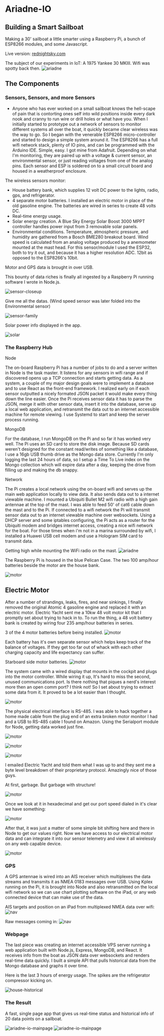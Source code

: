 # Ariadne-IO

## Building a Smart Sailboat

Making a 30' sailboat a little smarter using a Raspberry Pi, a bunch of ESP8266 modules, and some Javascript.

Live version: [rednightsky.com](http://www.rednightsky.com)

The subject of our experiments in IoT: A 1975 Yankee 30 MKIII. Wifi was spotty back then.
![ariadne](/public/images/IMG_0294.jpg)

## The Components

### Sensors, Sensors, and more Sensors
* Anyone who has ever worked on a small sailboat knows the hell-scape of pain that is contorting ones self into wild positions inside every dark nook and cranny to run wire or drill holes or what have you. When I initially started to prototype out a network of sensors to monitor different systems all over the boat, it quickly became clear wireless was the way to go. So I began with the venerable ESP8266 micro-controller and started to design a simple system around it. The ESP8266 has a full wifi network stack, plenty of IO pins, and can be programmed with the Arduino IDE. Simple, easy. I got mine from Adafruit. Depending on what I'm monitoring, they are paired up with a voltage & current sensor, an environmental sensor, or just reading voltages from one of the analog pins. Each sensor and ESP is soldered on to a small circuit board and housed in a weatherproof enclosure.

The wireless sensors monitor:
* House battery bank, which supplies 12 volt DC power to the lights, radio, gps, and refrigerator.
* 4 separate motor batteries. I installed an electric motor in place of the old gasoline engine. The batteries are wired in series to create 48 volts DC.
* Real-time energy usage.
* Solar energy creation. A Blue Sky Energy Solar Boost 3000 MPPT controller handles power input from 3 removable solar panels.
* Environmental conditions. Temperature, atmospheric pressure, and humidity are gathered from a Bosch BME280 breakout board. Wind speed is calculated from an analog voltage produced by a anemometer mounted at the mast head. For this sensor/module I used the ESP32, both to try it out, and because it has a higher resolution ADC. 12bit as opposed to the ESP8266's 10bit.

Motor and GPS data is brought in over USB.

This bounty of data riches is finally all ingested by a Raspberry Pi running software I wrote in Node.js.

![sensor-closeup](/public/images/ariadne-closeup.jpeg)

Give me all the datas. (Wind speed sensor was later folded into the Environmental sensor)

![sensor-family](/public/images/ariadne-sensor-fam.jpeg)

Solar power info displayed in the app.

![solar](/public/images/ari-solar.jpeg)


### The Raspberry Hub

Node

The on-board Raspberry Pi has a number of jobs to do and a server written in Node is the task master. It listens for any sensors in wifi range and if discovered opens up a TCP connection and starts getting data. As a system, a couple of my major design goals were to implement a database and to use React as the front-end framework. I realized early on if each sensor outputted a nicely formated JSON packet it would make every thing down the line easier. Once the Pi receives sensor data it has to parse the JSON, merge it with other sensor data, insert it into the database, serve up a local web application, and retransmit the data out to an internet accessible machine for remote viewing. I use Systemd to start and keep the server process running.  

MongoDB

For the database, I run MongoDB on the Pi and so far it has worked very well. The Pi uses an SD card to store the disk image. Because SD cards weren't designed for the constant read/writes of something like a database, I use a 16gb USB thumb drive as the Mongo data store. Currently I'm only logging the last 24 hours of data, so I setup a Time To Live index on the Mongo collection which will expire data after a day, keeping the drive from filling up and making the db snappy.

Network

 The Pi creates a local network using the on-board wifi and serves up the main web application locally to view data. It also sends data out to a internet viewable machine. I mounted a Ubiquiti Bullet M2 wifi radio with a high gain antennae at the top of the mast. I was able to feed 50' of cat6 cable down the mast and to the Pi. If connected to a wifi network the Pi will transmit sensor data out to an internet viewable machine over websockets. Using a DHCP server and some iptables configuring, the Pi acts as a router for the Ubiquiti modem and bridges internet access, creating a nice wifi network for the boat. For those times when i'm not in a marina surrounded by wifi, I installed a Huawei USB cell modem and use a Hologram SIM card to transmit data.     

Getting high while mounting the WiFi radio on the mast.
![ariadne](/public/images/IMG_0168.jpg)

The Raspberry Pi is housed in the blue Pelican Case. The two 100 amp/hour batteries beside the motor are the house bank.

![motor](/public/images/IMG_0015.jpeg)

## Electric Motor

After a number of strandings, leaks, fires, and near sinkings, I finally removed the original Atomic 4 gasoline engine and replaced it with an electric motor. Electric Yacht sent me a 10kw 48 volt motor kit that I promptly set about trying to hack in to. To run the thing, a 48 volt battery bank is created by wiring four 235 amp/hour batteries in series.

3 of the 4 motor batteries before being installed.
![motor](/public/images/IMG_0045.jpg)

Each battery has it's own separate sensor which helps keep track of the balance of voltages. If they get too far out of whack with each other charging capacity and life expectancy can suffer.

Starboard side motor batteries.
![motor](/public/images/ariadne-batts.jpeg)


The system came with a wired display that mounts in the cockpit and plugs into the motor controller. While wiring it up, It's hard to miss the second, unused communications port. Is there nothing that piques a nerd's interest more then an open comm port? I think not! So I set about trying to extract some data from it. It proved to be a lot easier than I thought.

![motor](/public/images/IMG_0026.jpeg)

The physical electrical interface is RS-485. I was able to hack together a home made cable from the plug end of an extra broken motor monitor I had and a USB to RS-485 cable I found on Amazon. Using the Serialport module for Node, getting data worked just fine.

![motor](/public/images/IMG_0029.jpeg)

![motor](/public/images/IMG_0030.jpeg)

![motor](/public/images/IMG_0034.jpeg)

I emailed Electric Yacht and told them what I was up to and they sent me a byte level breakdown of their proprietary protocol. Amazingly nice of those guys.  

At first, garbage. But garbage with structure!

![motor](/public/images/rsserial.jpg)

Once we look at it in hexadecimal and get our port speed dialed in it's clear we have something:

![motor](/public/images/rshex.jpg)

After that, it was just a matter of some simple bit shifting here and there in Node to get our values right. Now we have access to our electrical motor data and can integrate it into our sensor telemetry and view it all wirelessly on any web capable device.

![motor](/public/images/ari-motor.jpeg)

### GPS

A GPS antennae is wired into an AIS receiver which multiplexes the data streams and transmits it as NMEA 0183 messages over USB. Using Kplex running on the Pi, it is brought into Node and also retransmitted on the local wifi network so we can use chart plotting software on the iPad, or any web connected device that can make use of the data.   

AIS targets and position on an iPad from multiplexed NMEA data over wifi:
![nav](/public/images/image1.PNG)

Raw messages coming in:
![nav](/public/images/image2.PNG)


### Webpage

The last piece was creating an internet accessible VPS server running a web application built with Node.js, Express, MongoDB, and React. It receives info from the boat as JSON data over websockets and renders real-time data quickly. I built a simple API that pulls historical data from the Mongo database and graphs it over time.

Here is the last 3 hours of energy usage. The spikes are the refrigerator compressor kicking on.

![house-historical](/public/images/ari-house-history.jpeg)

### The Result

A fast, single page app that gives us real-time status and historical info of 20 data points on a sailboat.

![ariadne-io-mainpage](/public/images/ari-main-1.jpeg)
![ariadne-io-mainpage](/public/images/ari-main-2.jpeg)
